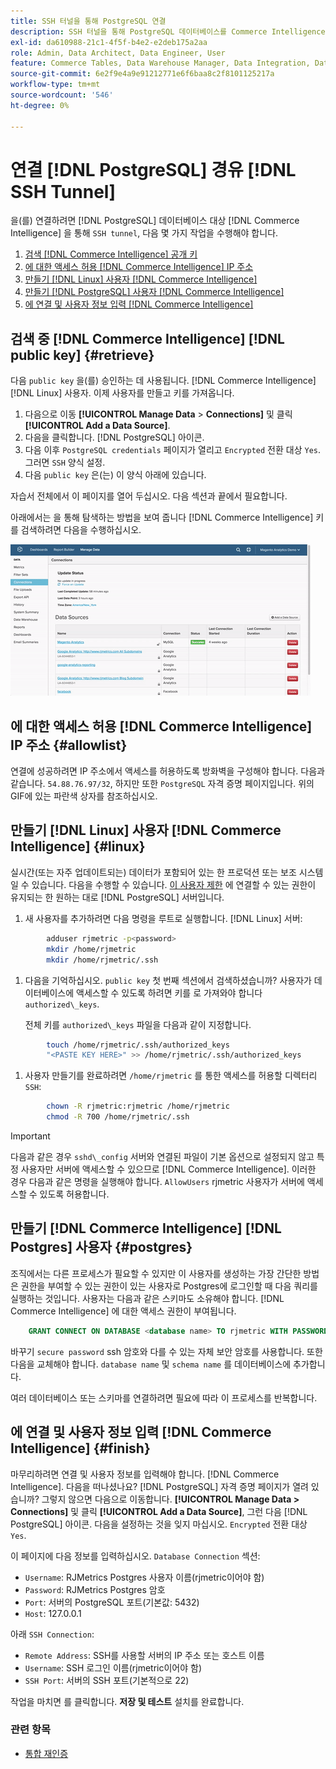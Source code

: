```yaml
---
title: SSH 터널을 통해 PostgreSQL 연결
description: SSH 터널을 통해 PostgreSQL 데이터베이스를 Commerce Intelligence에 연결하는 방법을 알아봅니다.
exl-id: da610988-21c1-4f5f-b4e2-e2deb175a2aa
role: Admin, Data Architect, Data Engineer, User
feature: Commerce Tables, Data Warehouse Manager, Data Integration, Data Import/Export, SQL Report Builder
source-git-commit: 6e2f9e4a9e91212771e6f6baa8c2f8101125217a
workflow-type: tm+mt
source-wordcount: '546'
ht-degree: 0%

---
```


# 연결 [!DNL PostgreSQL] 경유 [!DNL SSH Tunnel]

을(를) 연결하려면 [!DNL PostgreSQL] 데이터베이스 대상 [!DNL Commerce Intelligence] 을 통해 `SSH tunnel`, 다음 몇 가지 작업을 수행해야 합니다.

1. [검색 [!DNL Commerce Intelligence] 공개 키](#retrieve)
1. [에 대한 액세스 허용 [!DNL Commerce Intelligence] IP 주소](#allowlist)
1. [만들기 [!DNL Linux] 사용자 [!DNL Commerce Intelligence]](#linux)
1. [만들기 [!DNL PostgreSQL] 사용자 [!DNL Commerce Intelligence]](#postgres)
1. [에 연결 및 사용자 정보 입력 [!DNL Commerce Intelligence]](#finish)

## 검색 중 [!DNL Commerce Intelligence] [!DNL public key] {#retrieve}

다음 `public key` 을(를) 승인하는 데 사용됩니다. [!DNL Commerce Intelligence] [!DNL Linux] 사용자. 이제 사용자를 만들고 키를 가져옵니다.

1. 다음으로 이동 **[!UICONTROL Manage Data** > **Connections]** 및 클릭 **[!UICONTROL Add a Data Source]**.
1. 다음을 클릭합니다. [!DNL PostgreSQL] 아이콘.
1. 다음 이후 `PostgreSQL credentials` 페이지가 열리고 `Encrypted` 전환 대상 `Yes`. 그러면 `SSH` 양식 설정.
1. 다음 `public key` 은(는) 이 양식 아래에 있습니다.

자습서 전체에서 이 페이지를 열어 두십시오. 다음 섹션과 끝에서 필요합니다.

아래에서는 을 통해 탐색하는 방법을 보여 줍니다 [!DNL Commerce Intelligence] 키를 검색하려면 다음을 수행하십시오.

![RJMetrics 공개 키 검색](../../../assets/get-mbi-public-key.gif)

## 에 대한 액세스 허용 [!DNL Commerce Intelligence] IP 주소 {#allowlist}

연결에 성공하려면 IP 주소에서 액세스를 허용하도록 방화벽을 구성해야 합니다. 다음과 같습니다. `54.88.76.97/32`, 하지만 또한 `PostgreSQL` 자격 증명 페이지입니다. 위의 GIF에 있는 파란색 상자를 참조하십시오.

## 만들기 [!DNL Linux] 사용자 [!DNL Commerce Intelligence] {#linux}

실시간(또는 자주 업데이트되는) 데이터가 포함되어 있는 한 프로덕션 또는 보조 시스템일 수 있습니다. 다음을 수행할 수 있습니다. [이 사용자 제한](../../../administrator/account-management/restrict-db-access.md) 에 연결할 수 있는 권한이 유지되는 한 원하는 대로 [!DNL PostgreSQL] 서버입니다.

1. 새 사용자를 추가하려면 다음 명령을 루트로 실행합니다. [!DNL Linux] 서버:

```bash
        adduser rjmetric -p<password>
        mkdir /home/rjmetric
        mkdir /home/rjmetric/.ssh
```

1. 다음을 기억하십시오. `public key` 첫 번째 섹션에서 검색하셨습니까? 사용자가 데이터베이스에 액세스할 수 있도록 하려면 키를 로 가져와야 합니다 `authorized\_keys`.

   전체 키를 `authorized\_keys` 파일을 다음과 같이 지정합니다.

```bash
        touch /home/rjmetric/.ssh/authorized_keys
        "<PASTE KEY HERE>" >> /home/rjmetric/.ssh/authorized_keys
```

1. 사용자 만들기를 완료하려면 `/home/rjmetric` 를 통한 액세스를 허용할 디렉터리 `SSH`:

```bash
        chown -R rjmetric:rjmetric /home/rjmetric
        chmod -R 700 /home/rjmetric/.ssh
```

>[!IMPORTANT]
>
>다음과 같은 경우 `sshd\_config` 서버와 연결된 파일이 기본 옵션으로 설정되지 않고 특정 사용자만 서버에 액세스할 수 있으므로 [!DNL Commerce Intelligence]. 이러한 경우 다음과 같은 명령을 실행해야 합니다. `AllowUsers` rjmetric 사용자가 서버에 액세스할 수 있도록 허용합니다.

## 만들기 [!DNL Commerce Intelligence] [!DNL Postgres] 사용자 {#postgres}

조직에서는 다른 프로세스가 필요할 수 있지만 이 사용자를 생성하는 가장 간단한 방법은 권한을 부여할 수 있는 권한이 있는 사용자로 Postgres에 로그인할 때 다음 쿼리를 실행하는 것입니다. 사용자는 다음과 같은 스키마도 소유해야 합니다. [!DNL Commerce Intelligence] 에 대한 액세스 권한이 부여됩니다.

```sql
    GRANT CONNECT ON DATABASE <database name> TO rjmetric WITH PASSWORD <secure password>;GRANT USAGE ON SCHEMA <schema name> TO rjmetric;GRANT SELECT ON ALL TABLES IN SCHEMA <schema name> TO rjmetric;ALTER DEFAULT PRIVILEGES IN SCHEMA <schema name> GRANT SELECT ON TABLES TO rjmetric;
```

바꾸기 `secure password` ssh 암호와 다를 수 있는 자체 보안 암호를 사용합니다. 또한 다음을 교체해야 합니다. `database name` 및 `schema name` 를 데이터베이스에 추가합니다.

여러 데이터베이스 또는 스키마를 연결하려면 필요에 따라 이 프로세스를 반복합니다.

## 에 연결 및 사용자 정보 입력 [!DNL Commerce Intelligence] {#finish}

마무리하려면 연결 및 사용자 정보를 입력해야 합니다. [!DNL Commerce Intelligence]. 다음을 떠나셨나요? [!DNL PostgreSQL] 자격 증명 페이지가 열려 있습니까? 그렇지 않으면 다음으로 이동합니다. **[!UICONTROL Manage Data > Connections]** 및 클릭 **[!UICONTROL Add a Data Source]**, 그런 다음 [!DNL PostgreSQL] 아이콘. 다음을 설정하는 것을 잊지 마십시오. `Encrypted` 전환 대상 `Yes`.

이 페이지에 다음 정보를 입력하십시오. `Database Connection` 섹션:

* `Username`: RJMetrics Postgres 사용자 이름(rjmetric이어야 함)
* `Password`: RJMetrics Postgres 암호
* `Port`: 서버의 PostgreSQL 포트(기본값: 5432)
* `Host`: 127.0.0.1

아래 `SSH Connection`:

* `Remote Address`: SSH를 사용할 서버의 IP 주소 또는 호스트 이름
* `Username`: SSH 로그인 이름(rjmetric이어야 함)
* `SSH Port`: 서버의 SSH 포트(기본적으로 22)

작업을 마치면 를 클릭합니다. **저장 및 테스트** 설치를 완료합니다.

### 관련 항목

* [통합 재인증](https://experienceleague.adobe.com/docs/commerce-knowledge-base/kb/how-to/mbi-reauthenticating-integrations.html)
